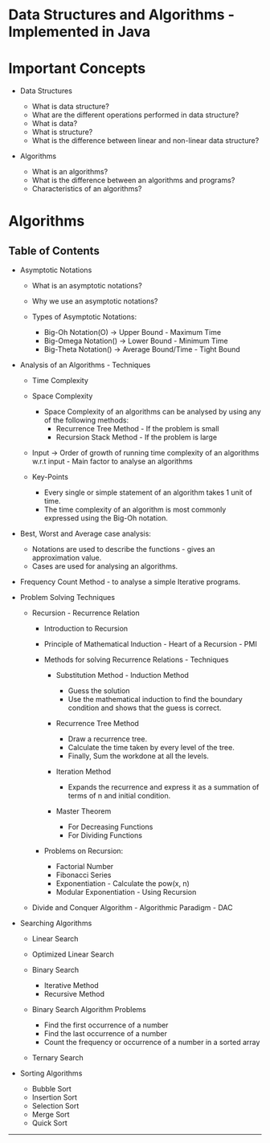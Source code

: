 # Data Structures and Algorithms - Implemented in Java

# Important Concepts

- Data Structures

	- What is data structure?
	- What are the different operations performed in data structure?
	- What is data?
	- What is structure?
	- What is the difference between linear and non-linear data structure?

- Algorithms

	- What is an algorithms?
	- What is the difference between an algorithms and programs?
	- Characteristics of an algorithms?


# Algorithms

## Table of Contents

- Asymptotic Notations

	- What is an asymptotic notations?
	- Why we use an asymptotic notations?

	- Types of Asymptotic Notations:

		- Big-Oh Notation(O) -> Upper Bound - Maximum Time
		- Big-Omega Notation() -> Lower Bound - Minimum Time
		- Big-Theta Notation() -> Average Bound/Time - Tight Bound

- Analysis of an Algorithms - Techniques

	- Time Complexity
	- Space Complexity
		- Space Complexity of an algorithms can be analysed by using any of the following methods:
			- Recurrence Tree Method - If the problem is small
			- Recursion Stack Method - If the problem is large 

	- Input -> Order of growth of running time complexity of an algorithms w.r.t input - Main factor to analyse an algorithms

	- Key-Points

		- Every single or simple statement of an algorithm takes 1 unit of time.
		- The time complexity of an algorithm is most commonly expressed using the Big-Oh notation.

- Best, Worst and Average case analysis:
	
	- Notations are used to describe the functions - gives an approximation value.
	- Cases are used for analysing an algorithms.

- Frequency Count Method - to analyse a simple Iterative programs.

- Problem Solving Techniques

	- Recursion - Recurrence Relation

		- Introduction to Recursion

		- Principle of Mathematical Induction - Heart of a Recursion - PMI

		- Methods for solving Recurrence Relations - Techniques

			- Substitution Method - Induction Method
				- Guess the solution
				- Use the mathematical induction to find the boundary condition and shows that the guess is correct.

			- Recurrence Tree Method
				- Draw a recurrence tree.
				- Calculate the time taken by every level of the tree.
				- Finally, Sum the workdone at all the levels.

			- Iteration Method
				- Expands the recurrence and express it as a summation of terms of n and initial condition.

			- Master Theorem
				- For Decreasing Functions
				- For Dividing Functions

		- Problems on Recursion:
			- Factorial Number
			- Fibonacci Series
			- Exponentiation - Calculate the pow(x, n)
			- Modular Exponentiation - Using Recursion

	- Divide and Conquer Algorithm - Algorithmic Paradigm - DAC


- Searching Algorithms

	- Linear Search
	- Optimized Linear Search

	- Binary Search
		- Iterative Method
		- Recursive Method

	- Binary Search Algorithm Problems
		- Find the first occurrence of a number
		- Find the last occurrence of a number
		- Count the frequency or occurrence of a number in a sorted array

	- Ternary Search

- Sorting Algorithms

	- Bubble Sort
	- Insertion Sort
	- Selection Sort
	- Merge Sort
	- Quick Sort



<hr style="2px solid red"></hr>